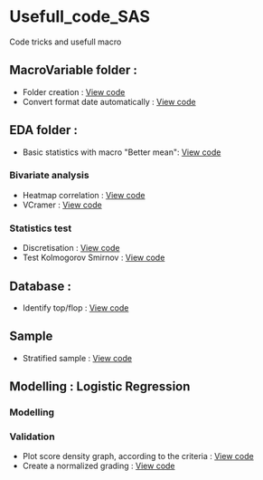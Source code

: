 # Usefull_code_SAS
Code tricks and usefull macro

## MacroVariable folder : 
* Folder creation : [View code](https://github.com/sdaymier/Usefull_code_SAS/blob/master/MacroVariable/Folder_creation.sas)
* Convert format date automatically : [View code](https://github.com/sdaymier/Usefull_code_SAS/blob/master/MacroVariable/AutoConvert_date_format.sas)

## EDA folder : 
* Basic statistics with macro "Better mean": [View code](https://github.com/sdaymier/Usefull_code_SAS/blob/master/EDA/MACRO_Better_Means)

### Bivariate analysis
* Heatmap correlation : [View code](https://github.com/sdaymier/Usefull_code_SAS/blob/master/EDA/MACRO_HeatMap_Correlation)
* VCramer : [View code](https://github.com/sdaymier/Usefull_code_SAS/blob/master/EDA/MACRO_VCramer)

### Statistics test
* Discretisation : [View code](https://github.com/sdaymier/Usefull_code_SAS/blob/master/EDA/MACRO_Discretisation_aov)
* Test Kolmogorov Smirnov  : [View code](https://github.com/sdaymier/Usefull_code_SAS/blob/master/EDA/MACRO_Test_KS)

## Database : 
* Identify top/flop : [View code](https://github.com/sdaymier/Usefull_code_SAS/blob/master/Database_treatment/Identify_TOP_FLOP)

## Sample
* Stratified sample : [View code](https://github.com/sdaymier/Usefull_code_SAS/blob/master/Sample/Sample_Stratified.sas)

## Modelling : Logistic Regression

### Modelling

### Validation
* Plot score density graph, according to the criteria :  [View code](https://github.com/sdaymier/Usefull_code_SAS/blob/master/Score_RegLog/RegLog_Densite_Score.sas)
* Create a normalized grading : [View code](https://github.com/sdaymier/Usefull_code_SAS/blob/master/Score_RegLog/RegLog_Grille_Score_Note_Normee.sas)
